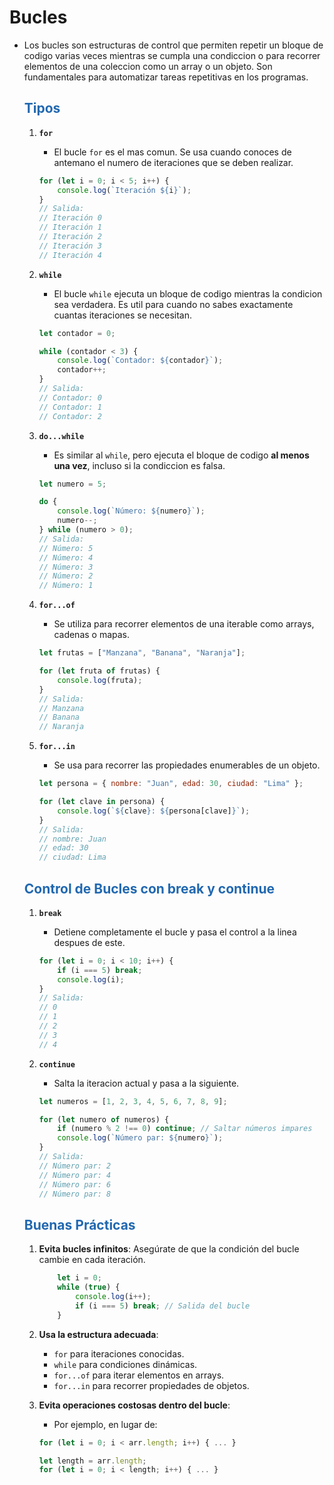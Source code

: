 # Bucles

* Los bucles son estructuras de control que permiten repetir un bloque de codigo varias veces mientras se cumpla una condiccion o para recorrer elementos de una coleccion como un array o un objeto. Son fundamentales para automatizar tareas repetitivas en los programas.

    ## <span style="color:#2168b0">Tipos</span>
    
    1. **`for`**
        * El bucle `for` es el mas comun. Se usa cuando conoces de antemano el numero de iteraciones que se deben realizar.

        ```javascript
        for (let i = 0; i < 5; i++) {
            console.log(`Iteración ${i}`);
        }
        // Salida:
        // Iteración 0
        // Iteración 1
        // Iteración 2
        // Iteración 3
        // Iteración 4
        ```
    2. **`while`**
        * El bucle `while` ejecuta un bloque de codigo mientras la condicion sea verdadera. Es util para cuando no sabes exactamente cuantas iteraciones se necesitan.
        
        ```javascript
        let contador = 0;

        while (contador < 3) {
            console.log(`Contador: ${contador}`);
            contador++;
        }
        // Salida:
        // Contador: 0
        // Contador: 1
        // Contador: 2
        ```
    3. **`do...while`**
        * Es similar al `while`, pero ejecuta el bloque de codigo **al menos una vez**, incluso si la condiccion es falsa.
                
        ```javascript
        let numero = 5;

        do {
            console.log(`Número: ${numero}`);
            numero--;
        } while (numero > 0);
        // Salida:
        // Número: 5
        // Número: 4
        // Número: 3
        // Número: 2
        // Número: 1
        ```
    4. **`for...of`**
        * Se utiliza para recorrer elementos de una iterable como arrays, cadenas o mapas.
        
        ```javascript
        let frutas = ["Manzana", "Banana", "Naranja"];

        for (let fruta of frutas) {
            console.log(fruta);
        }
        // Salida:
        // Manzana
        // Banana
        // Naranja
        ```

    5. **`for...in`**
        * Se usa para recorrer las propiedades enumerables de un objeto.
        
        ```javascript
        let persona = { nombre: "Juan", edad: 30, ciudad: "Lima" };

        for (let clave in persona) {
            console.log(`${clave}: ${persona[clave]}`);
        }
        // Salida:
        // nombre: Juan
        // edad: 30
        // ciudad: Lima
        ```

    ## <span style="color:#2168b0">Control de Bucles con break y continue</span>
    
    1. **`break`**
        * Detiene completamente el bucle y pasa el control a la linea despues de este.
        
        ```javascript
        for (let i = 0; i < 10; i++) {
            if (i === 5) break;
            console.log(i);
        }
        // Salida:
        // 0
        // 1
        // 2
        // 3
        // 4
        ```
    2. **`continue`**
        * Salta la iteracion actual y pasa a la siguiente.
        
        ```javascript
        let numeros = [1, 2, 3, 4, 5, 6, 7, 8, 9];

        for (let numero of numeros) {
            if (numero % 2 !== 0) continue; // Saltar números impares
            console.log(`Número par: ${numero}`);
        }
        // Salida:
        // Número par: 2
        // Número par: 4
        // Número par: 6
        // Número par: 8
        ```


    ## <span style="color:#2168b0">Buenas Prácticas</span>

    1.  **Evita bucles infinitos**: Asegúrate de que la condición del bucle cambie en cada iteración.

        ```javascript
            let i = 0;
            while (true) {
                console.log(i++);
                if (i === 5) break; // Salida del bucle
            } 
        ```

    
    2.  **Usa la estructura adecuada**:
    
        *   `for` para iteraciones conocidas.
        *   `while` para condiciones dinámicas.
        *   `for...of` para iterar elementos en arrays.
        *   `for...in` para recorrer propiedades de objetos.

    3.  **Evita operaciones costosas dentro del bucle**:
    
        *   Por ejemplo, en lugar de:
        
        ```javascript
        for (let i = 0; i < arr.length; i++) { ... }
        ```
        
        
        ```javascript
        let length = arr.length;
        for (let i = 0; i < length; i++) { ... }
        ```
                
    
     
        
        